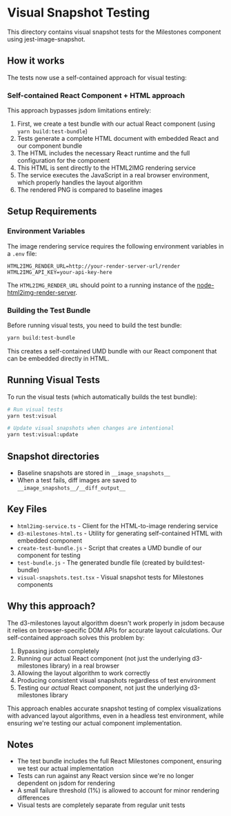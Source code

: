 # Visual Snapshot Testing

This directory contains visual snapshot tests for the Milestones component using jest-image-snapshot.

## How it works

The tests now use a self-contained approach for visual testing:

### Self-contained React Component + HTML approach

This approach bypasses jsdom limitations entirely:

1. First, we create a test bundle with our actual React component (using `yarn build:test-bundle`)
2. Tests generate a complete HTML document with embedded React and our component bundle
3. The HTML includes the necessary React runtime and the full configuration for the component 
4. This HTML is sent directly to the HTML2IMG rendering service
5. The service executes the JavaScript in a real browser environment, which properly handles the layout algorithm
6. The rendered PNG is compared to baseline images

## Setup Requirements

### Environment Variables

The image rendering service requires the following environment variables in a `.env` file:

```
HTML2IMG_RENDER_URL=http://your-render-server-url/render
HTML2IMG_API_KEY=your-api-key-here
```

The `HTML2IMG_RENDER_URL` should point to a running instance of the [node-html2img-render-server](https://github.com/walterra/node-html2img-render-server).

### Building the Test Bundle

Before running visual tests, you need to build the test bundle:

```bash
yarn build:test-bundle
```

This creates a self-contained UMD bundle with our React component that can be embedded directly in HTML.

## Running Visual Tests

To run the visual tests (which automatically builds the test bundle):

```bash
# Run visual tests
yarn test:visual

# Update visual snapshots when changes are intentional
yarn test:visual:update
```

## Snapshot directories

- Baseline snapshots are stored in `__image_snapshots__`
- When a test fails, diff images are saved to `__image_snapshots__/__diff_output__`

## Key Files

- `html2img-service.ts` - Client for the HTML-to-image rendering service
- `d3-milestones-html.ts` - Utility for generating self-contained HTML with embedded component
- `create-test-bundle.js` - Script that creates a UMD bundle of our component for testing
- `test-bundle.js` - The generated bundle file (created by build:test-bundle)
- `visual-snapshots.test.tsx` - Visual snapshot tests for Milestones components

## Why this approach?

The d3-milestones layout algorithm doesn't work properly in jsdom because it relies on browser-specific DOM APIs for accurate layout calculations. Our self-contained approach solves this problem by:

1. Bypassing jsdom completely
2. Running our actual React component (not just the underlying d3-milestones library) in a real browser
3. Allowing the layout algorithm to work correctly
4. Producing consistent visual snapshots regardless of test environment
5. Testing our *actual* React component, not just the underlying d3-milestones library

This approach enables accurate snapshot testing of complex visualizations with advanced layout algorithms, even in a headless test environment, while ensuring we're testing our actual component implementation.

## Notes

- The test bundle includes the full React Milestones component, ensuring we test our actual implementation
- Tests can run against any React version since we're no longer dependent on jsdom for rendering
- A small failure threshold (1%) is allowed to account for minor rendering differences
- Visual tests are completely separate from regular unit tests